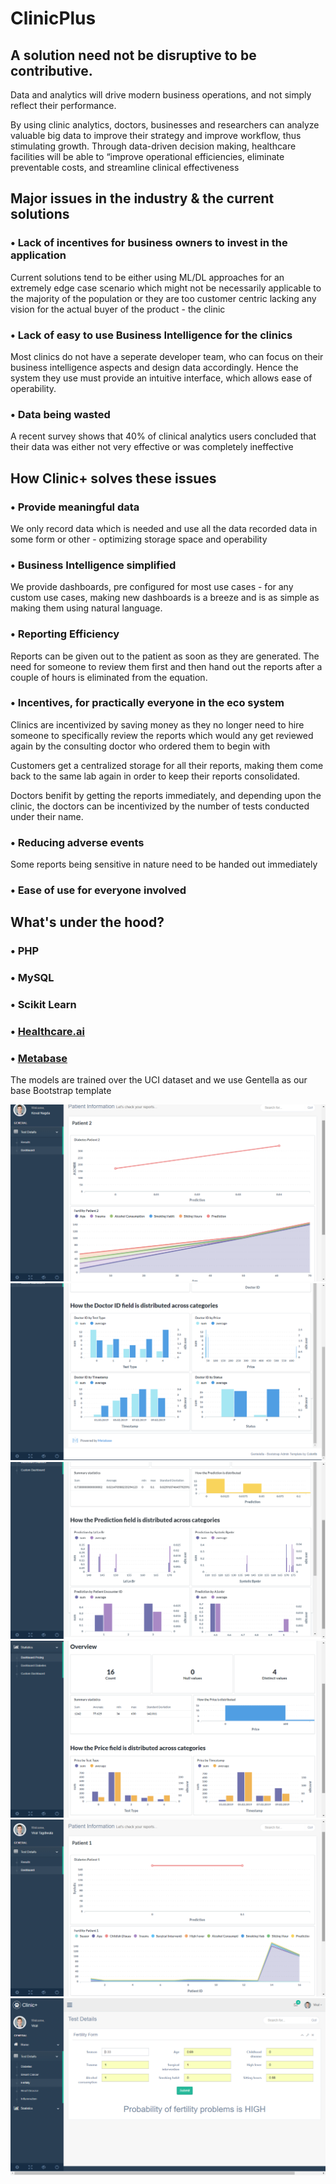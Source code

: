 # ClinicPlus
## A solution need not be disruptive to be contributive.
Data and analytics will drive modern business operations, and not simply reflect their performance.

By using clinic analytics, doctors, businesses and researchers can analyze valuable big data to improve their strategy and improve workflow, thus stimulating growth. Through data-driven decision making, healthcare facilities will be able to “improve operational efficiencies, eliminate preventable costs, and streamline clinical effectiveness

## Major issues in the industry & the current solutions

### • Lack of incentives for business owners to invest in the application
Current solutions tend to be either using ML/DL approaches for an extremely edge case scenario which might not be necessarily applicable to the majority of the population or they are too customer centric lacking any vision for the actual buyer of the product - the clinic

### • Lack of easy to use Business Intelligence for the clinics
Most clinics do not have a seperate developer team, who can focus on their business intelligence aspects and design data accordingly. Hence the system they use must provide an intuitive interface, which allows ease of operability.

### • Data being wasted
A recent survey shows that 40% of clinical analytics users concluded that their data was either not very effective or was completely ineffective

## How Clinic+ solves these issues

### • Provide meaningful data
We only record data which is needed and use all the data recorded data in some form or other - optimizing storage space and operability

### • Business Intelligence simplified
We provide dashboards, pre configured for most use cases - for any custom use cases, making new dashboards is a breeze and is as simple as making them using natural language.

### • Reporting Efficiency
Reports can be given out to the patient as soon as they are generated. The need for someone to review them first and then hand out the reports after a couple of hours is eliminated from the equation. 

### • Incentives, for practically everyone in the eco system
Clinics are incentivized by saving money as they no longer need to hire someone to specifically review the reports which would any get reviewed again by the consulting doctor who ordered them to begin with

Customers get a centralized storage for all their reports, making them come back to the same lab again in order to keep their reports consolidated. 

Doctors benifit by getting the reports immediately, and depending upon the clinic, the doctors can be incentivized by the number of tests conducted under their name.

### • Reducing adverse events
Some reports being sensitive in nature need to be handed out immediately

### • Ease of use for everyone involved

## What's under the hood?
### • PHP
### • MySQL
### • Scikit Learn
### • [Healthcare.ai](https://healthcareai-py.readthedocs.io/en/master/)
### • [Metabase](https://metabase.com/)

The models are trained over the UCI dataset and we use Gentella as our base Bootstrap template


<p align="center">
  <img src="Screenshot (2).png"/>
  <img src="Screenshot (4).png"/>
  <img src="Screenshot (5).png"/>
  <img src="Screenshot (7).png"/>
  <img src="Screenshot (8).png"/>
  <img src="Screenshot (6).png"/>
</p>
